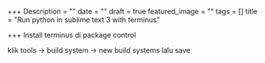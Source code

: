 +++
Description = ""
date = ""
draft = true
featured_image = ""
tags = []
title = "Run python in sublime text 3 with terminus"

+++
Install terminus di package control

klik tools -> build system -> new build systems lalu save

 